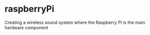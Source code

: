 # raspberryPi
Creating a wireless sound system where the Raspberry Pi is the main hardware component
